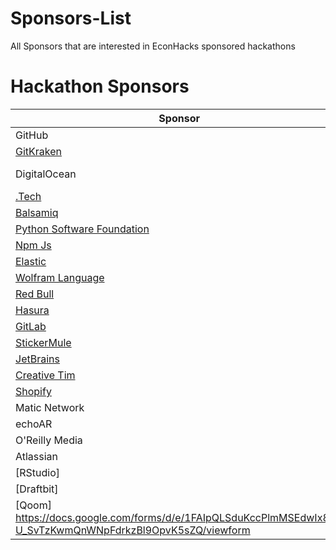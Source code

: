 # Sponsors-List
All Sponsors that are interested in EconHacks sponsored hackathons
# Hackathon Sponsors    
Sponsor|Specification
-------|------
GitHub|(https://airtable.com/shrjNunEV6tC0SXqY) 
[GitKraken](https://www.gitkraken.com/contact)|
DigitalOcean|Mail them the Details to sponsorship@digitalocean.com
[.Tech](https://get.tech/hackathons) | ---
 [Balsamiq](https://balsamiq.com/givingback/sponsorships/apply/)|---
 [Python Software Foundation](https://www.python.org/psf/grants/)|---
 [Npm Js](https://www.surveymonkey.com/r/npmsponsorshiprequests)|---
 [Elastic](https://www.elastic.co/community/meetups/already-hosting-meetup-in-a-box)|---
 [Wolfram Language](https://www.wolfram.com/hackathons/sponsor-request/)|---
 [Red Bull](https://energydrink.redbull.com/contact-sponsorship)| Energy Drinks
 [Hasura](https://hasura.io/community)|---
 [GitLab](https://about.gitlab.com/community/sponsorship/)|---
 [StickerMule](https://www.stickermule.com/support/will-you-sponsor-my-organization)|Stickers
 [JetBrains](https://www.jetbrains.com/community/support/sponsorship_request.html)|Stickers
 [Creative Tim](https://www.creative-tim.com/sponsorships)|---
[Shopify](https://www.shopify.in/sponsorships)|---
Matic Network| Email to connect@matic.network
echoAR | Email to info@echoAR.xyz
O'Reilly Media | EMail to partners@oreilly.com
Atlassian | Email to sponsorship@atlassian.com
[RStudio] | Email to	info@rstudio.com (Ask for cash)
[Draftbit] | Email to nick@draftbit.com
[Qoom] https://docs.google.com/forms/d/e/1FAIpQLSduKccPlmMSEdwIx8O-U_SvTzKwmQnWNpFdrkzBl9OpvK5sZQ/viewform | ---
